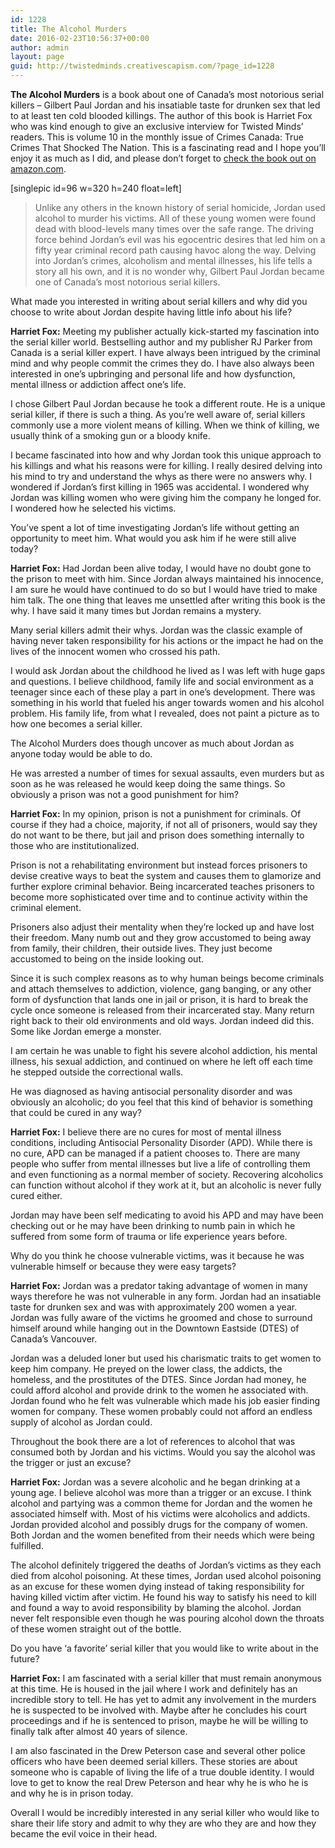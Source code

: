 ```yaml
---
id: 1228
title: The Alcohol Murders
date: 2016-02-23T10:56:37+00:00
author: admin
layout: page
guid: http://twistedminds.creativescapism.com/?page_id=1228
---
```

<p class="dropcap-first">
  <strong>The Alcohol Murders</strong> is a book about one of Canada&#8217;s most notorious serial killers &#8211; Gilbert Paul Jordan and his insatiable taste for drunken sex that led to at least ten cold blooded killings. The author of this book is Harriet Fox who was kind enough to give an exclusive interview for Twisted Minds&#8217; readers. This is volume 10 in the monthly issue of Crimes Canada: True Crimes That Shocked The Nation. This is a fascinating read and I hope you&#8217;ll enjoy it as much as I did, and please don&#8217;t forget to <a title="The Alcohol Murders" href="http://www.amazon.com/Alcohol-Murders-Serial-Gilbert-Shocked/dp/1519579683/ref=sr_1_1?s=books&#038;ie=UTF8&#038;qid=1456224867&#038;sr=1-1&#038;keywords=the+alcohol+murders">check the book out on amazon.com</a>.
</p>

[singlepic id=96 w=320 h=240 float=left]

> Unlike any others in the known history of serial homicide, Jordan used alcohol to murder his victims. All of these young women were found dead with blood-levels many times over the safe range. The driving force behind Jordan&#8217;s evil was his egocentric desires that led him on a fifty year criminal record path causing havoc along the way. Delving into Jordan&#8217;s crimes, alcoholism and mental illnesses, his life tells a story all his own, and it is no wonder why, Gilbert Paul Jordan became one of Canada&#8217;s most notorious serial killers.

<div style="clear: both;">
</div>

<p class="book-interview">
  What made you interested in writing about serial killers and why did you choose to write about Jordan despite having little info about his life?
</p>

**Harriet Fox:** Meeting my publisher actually kick-started my fascination into the serial killer world. Bestselling author and my publisher RJ Parker from Canada is a serial killer expert. I have always been intrigued by the criminal mind and why people commit the crimes they do. I have also always been interested in one’s upbringing and personal life and how dysfunction, mental illness or addiction affect one’s life.

I chose Gilbert Paul Jordan because he took a different route. He is a unique serial killer, if there is such a thing. As you’re well aware of, serial killers commonly use a more violent means of killing. When we think of killing, we usually think of a smoking gun or a bloody knife.

I became fascinated into how and why Jordan took this unique approach to his killings and what his reasons were for killing. I really desired delving into his mind to try and understand the whys as there were no answers why. I wondered if Jordan’s first killing in 1965 was accidental. I wondered why Jordan was killing women who were giving him the company he longed for. I wondered how he selected his victims.

<p class="book-interview">
  You&#8217;ve spent a lot of time investigating Jordan&#8217;s life without getting an opportunity to meet him. What would you ask him if he were still alive today?
</p>

**Harriet Fox:** Had Jordan been alive today, I would have no doubt gone to the prison to meet with him. Since Jordan always maintained his innocence, I am sure he would have continued to do so but I would have tried to make him talk. The one thing that leaves me unsettled after writing this book is the why. I have said it many times but Jordan remains a mystery.

Many serial killers admit their whys. Jordan was the classic example of having never taken responsibility for his actions or the impact he had on the lives of the innocent women who crossed his path.

I would ask Jordan about the childhood he lived as I was left with huge gaps and questions. I believe childhood, family life and social environment as a teenager since each of these play a part in one’s development. There was something in his world that fueled his anger towards women and his alcohol problem. His family life, from what I revealed, does not paint a picture as to how one becomes a serial killer.

The Alcohol Murders does though uncover as much about Jordan as anyone today would be able to do.

<p class="book-interview">
  He was arrested a number of times for sexual assaults, even murders but as soon as he was released he would keep doing the same things. So obviously a prison was not a good punishment for him?
</p>

**Harriet Fox:** In my opinion, prison is not a punishment for criminals. Of course if they had a choice, majority, if not all of prisoners, would say they do not want to be there, but jail and prison does something internally to those who are institutionalized.

Prison is not a rehabilitating environment but instead forces prisoners to devise creative ways to beat the system and causes them to glamorize and further explore criminal behavior. Being incarcerated teaches prisoners to become more sophisticated over time and to continue activity within the criminal element.

Prisoners also adjust their mentality when they’re locked up and have lost their freedom. Many numb out and they grow accustomed to being away from family, their children, their outside lives. They just become accustomed to being on the inside looking out.

Since it is such complex reasons as to why human beings become criminals and attach themselves to addiction, violence, gang banging, or any other form of dysfunction that lands one in jail or prison, it is hard to break the cycle once someone is released from their incarcerated stay. Many return right back to their old environments and old ways. Jordan indeed did this. Some like Jordan emerge a monster.

I am certain he was unable to fight his severe alcohol addiction, his mental illness, his sexual addiction, and continued on where he left off each time he stepped outside the correctional walls.

<p class="book-interview">
  He was diagnosed as having antisocial personality disorder and was obviously an alcoholic; do you feel that this kind of behavior is something that could be cured in any way?
</p>

**Harriet Fox:** I believe there are no cures for most of mental illness conditions, including Antisocial Personality Disorder (APD). While there is no cure, APD can be managed if a patient chooses to. There are many people who suffer from mental illnesses but live a life of controlling them and even functioning as a normal member of society. Recovering alcoholics can function without alcohol if they work at it, but an alcoholic is never fully cured either.

Jordan may have been self medicating to avoid his APD and may have been checking out or he may have been drinking to numb pain in which he suffered from some form of trauma or life experience years before.

<p class="book-interview">
  Why do you think he choose vulnerable victims, was it because he was vulnerable himself or because they were easy targets?
</p>

**Harriet Fox:** Jordan was a predator taking advantage of women in many ways therefore he was not vulnerable in any form. Jordan had an insatiable taste for drunken sex and was with approximately 200 women a year. Jordan was fully aware of the victims he groomed and chose to surround himself around while hanging out in the Downtown Eastside (DTES) of Canada’s Vancouver.

Jordan was a deluded loner but used his charismatic traits to get women to keep him company. He preyed on the lower class, the addicts, the homeless, and the prostitutes of the DTES. Since Jordan had money, he could afford alcohol and provide drink to the women he associated with. Jordan found who he felt was vulnerable which made his job easier finding women for company. These women probably could not afford an endless supply of alcohol as Jordan could.

<p class="book-interview">
  Throughout the book there are a lot of references to alcohol that was consumed both by Jordan and his victims. Would you say the alcohol was the trigger or just an excuse?
</p>

**Harriet Fox:** Jordan was a severe alcoholic and he began drinking at a young age. I believe alcohol was more than a trigger or an excuse. I think alcohol and partying was a common theme for Jordan and the women he associated himself with. Most of his victims were alcoholics and addicts. Jordan provided alcohol and possibly drugs for the company of women. Both Jordan and the women benefited from their needs which were being fulfilled.

The alcohol definitely triggered the deaths of Jordan’s victims as they each died from alcohol poisoning. At these times, Jordan used alcohol poisoning as an excuse for these women dying instead of taking responsibility for having killed victim after victim. He found his way to satisfy his need to kill and found a way to avoid responsibility by blaming the alcohol. Jordan never felt responsible even though he was pouring alcohol down the throats of these women straight out of the bottle.

<p class="book-interview">
  Do you have &#8216;a favorite&#8217; serial killer that you would like to write about in the future?
</p>

**Harriet Fox:** I am fascinated with a serial killer that must remain anonymous at this time. He is housed in the jail where I work and definitely has an incredible story to tell. He has yet to admit any involvement in the murders he is suspected to be involved with. Maybe after he concludes his court proceedings and if he is sentenced to prison, maybe he will be willing to finally talk after almost 40 years of silence.

I am also fascinated in the Drew Peterson case and several other police officers who have been deemed serial killers. These stories are about someone who is capable of living the life of a true double identity. I would love to get to know the real Drew Peterson and hear why he is who he is and why he is in prison today.

Overall I would be incredibly interested in any serial killer who would like to share their life story and admit to why they are who they are and how they became the evil voice in their head.